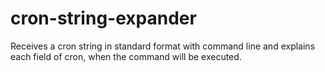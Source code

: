 # cron-string-expander
Receives a cron string in standard format with command line and explains each field of cron, when the command will be executed.

